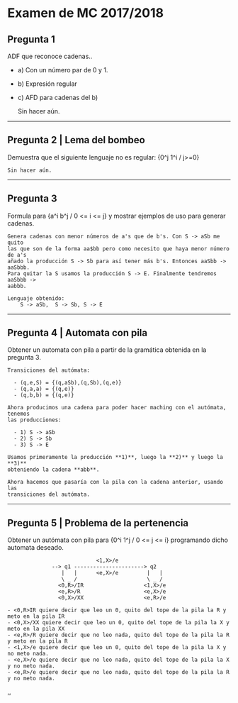 # Examen de MC 2017/2018

## Pregunta 1
ADF que reconoce cadenas..

  - a) Con un número par de 0 y 1.
  - b) Expresión regular
  - c) AFD para cadenas del b)

    Sin hacer aún.

* * * * * * * * * * * * * * * * * * * * * * * * * * * * * * * * * * * * * * * *

## Pregunta 2 | Lema del bombeo
Demuestra que el siguiente lenguaje no es regular: {0^j 1^i / j>=0}

    Sin hacer aún.

* * * * * * * * * * * * * * * * * * * * * * * * * * * * * * * * * * * * * * * *

## Pregunta 3
Formula para {a^i b^j / 0 <= i <= j} y mostrar ejemplos de uso para generar
cadenas.

    Genera cadenas con menor números de a's que de b's. Con S -> aSb me quito
    las que son de la forma aa$bb pero como necesito que haya menor número de a's
    añado la producción S -> Sb para así tener más b's. Entonces aaSbb -> aaSbbb.
    Para quitar la S usamos la producción S -> E. Finalmente tendremos aaSbbb ->
    aabbb.

    Lenguaje obtenido:
        S -> aSb,  S -> Sb, S -> E

* * * * * * * * * * * * * * * * * * * * * * * * * * * * * * * * * * * * * * * *


## Pregunta 4 | Automata con pila
Obtener un automata con pila a partir de la gramática obtenida en la pregunta 3.

    Transiciones del autómata:

      - (q,e,S) = {(q,aSb),(q,Sb),(q,e)}
      - (q,a,a) = {(q,e)}
      - (q,b,b) = {(q,e)}

    Ahora producimos una cadena para poder hacer maching con el autómata, tenemos
    las producciones:

      - 1) S -> aSb
      - 2) S -> Sb
      - 3) S -> E

    Usamos primeramente la producción **1)**, luego la **2)** y luego la **3)**
    obteniendo la cadena **abb**.

    Ahora hacemos que pasaría con la pila con la cadena anterior, usando las
    transiciones del autómata.

* * * * * * * * * * * * * * * * * * * * * * * * * * * * * * * * * * * * * * * *

## Pregunta 5 | Problema de la pertenencia
Obtener un autómata con pila para {0^i 1^j / 0 <= j <= i} programando dicho
automata deseado.

                                <1,X>/e
                  --> q1 ----------------------> q2
                     |   |      <e,X>/e         |   |
                     \ _ /                      \ _ /
                    <0,R>/IR                   <1,X>/e
                    <e,R>/R                    <e,X>/e
                    <0,X>/XX                   <e,R>/e

    - <0,R>IR quiere decir que leo un 0, quito del tope de la pila la R y meto en la pila IR
    - <0,X>/XX quiere decir que leo un 0, quito del tope de la pila la X y meto en la pila XX
    - <e,R>/R quiere decir que no leo nada, quito del tope de la pila la R y meto en la pila R
    - <1,X>/e quiere decir que leo un 0, quito del tope de la pila la X y no meto nada.
    - <e,X>/e quiere decir que no leo nada, quito del tope de la pila la X y no meto nada.
    - <e,R>/e quiere decir que no leo nada, quito del tope de la pila la R y no meto nada.






















,,
